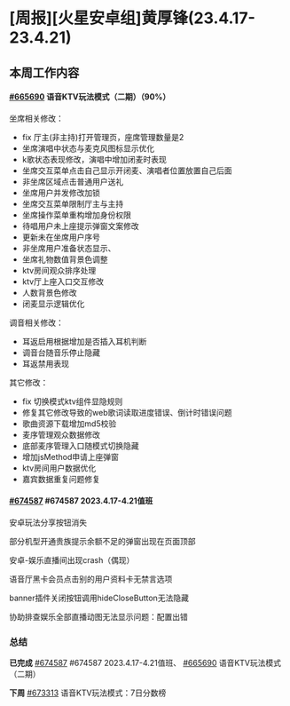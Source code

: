 # [周报][火星安卓组]黄厚锋(23.4.17-23.4.21)

## 本周工作内容

#### [#665690](https://icc.pm.netease.com/v6/issues/665690) 语音KTV玩法模式（二期）（90%）

坐席相关修改：

- fix 厅主(非主持)打开管理页，座席管理数量是2
- 坐席演唱中状态与麦克风图标显示优化
- k歌状态表现修改，演唱中增加闭麦时表现
- 坐席交互菜单点击自己显示开闭麦、演唱者位置放置自己后面
- 非坐席区域点击普通用户送礼
- 坐席用户并发修改加锁
- 坐席交互菜单限制厅主与主持
- 坐席操作菜单重构增加身份权限
- 待唱用户未上座提示弹窗文案修改
- 更新未在坐席用户序号
- 非坐席用户准备状态显示、
- 坐席礼物数值背景色调整
- ktv房间观众排序处理
- ktv厅上座入口交互修改
- 人数背景色修改
- 闭麦显示逻辑优化

调音相关修改：

- 耳返启用根据增加是否插入耳机判断
- 调音台随音乐停止隐藏
- 耳返禁用表现

其它修改：

- fix 切换模式ktv组件显隐规则
- 修复其它修改导致的web歌词读取进度错误、倒计时错误问题
- 歌曲资源下载增加md5校验
- 麦序管理观众数据修改
- 底部麦序管理入口随模式切换隐藏
- 增加jsMethod申请上座弹窗
- ktv房间用户数据优化
- 嘉宾数据重复问题修复

#### [#674587](https://icc.pm.netease.com/v6/issues/674587) #674587 2023.4.17-4.21值班

安卓玩法分享按钮消失

部分机型开通贵族提示余额不足的弹窗出现在页面顶部

安卓-娱乐直播间出现crash（偶现）

语音厅黑卡会员点击别的用户资料卡无禁言选项

banner插件关闭按钮调用hideCloseButton无法隐藏

协助排查娱乐全部直播动图无法显示问题：配置出错

### 总结

**已完成** [#674587](https://icc.pm.netease.com/v6/issues/674587) #674587 2023.4.17-4.21值班、 [#665690](https://icc.pm.netease.com/v6/issues/665690) 语音KTV玩法模式（二期）

**下周** [#673313](https://icc.pm.netease.com/v6/issues/673313) 语音KTV玩法模式：7日分数榜


